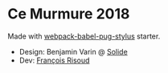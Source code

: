 # Ce Murmure 2018

Made with [webpack-babel-pug-stylus](https://github.com/qnp/webpack-babel-pug-stylus/) starter.

- Design: Benjamin Varin @ [Solide](http://maison-solide.fr/)
- Dev: [François Risoud](http://francoisrisoud.com/)
